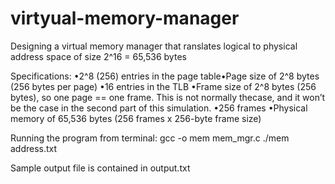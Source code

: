 # virtyual-memory-manager

Designing a virtual memory manager that ranslates logical to physical address space of size 2^16 = 65,536 bytes

Specifications:
•2^8 (256) entries in the page table•Page size of 2^8 bytes (256 bytes per page)
•16 entries in the TLB
•Frame size of 2^8 bytes (256 bytes), so one page == one frame.  This is not normally thecase, and it won’t be the case in the second part of this simulation.
•256 frames
•Physical memory of 65,536 bytes (256 frames x 256-byte frame size)


Running the program from terminal:
gcc -o mem mem_mgr.c
./mem address.txt 


Sample output file is contained in output.txt
